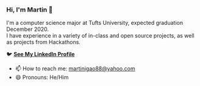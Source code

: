 ### Hi, I'm Martin 👋

I'm a computer science major at Tufts University, expected graduation December 2020. \
I have experience in a variety of in-class and open source projects, as well as projects from Hackathons.

🐦 **[See My LinkedIn Profile](https://www.linkedin.com/in/martin-gao-a06743136/)**<br/>

- 📫 How to reach me: martinigao88@yahoo.com
- 😄 Pronouns: He/Him
